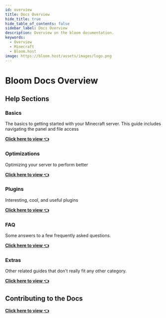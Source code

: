 ```yaml
---
id: overview
title: Docs Overview
hide_title: true
hide_table_of_contents: false
sidebar_label: Docs Overview
description: Overview on the bloom documentation.
keywords:
  - Overview
  - Minecraft
  - Bloom.host
image: https://bloom.host/assets/images/logo.png
---
```

# Bloom Docs Overview
## Help Sections
### Basics
The basics to getting started with your Minecraft server. This guide includes navigating the panel and file access

**[Click here to view :point_left:](basic-controls.md)**
### Optimizations
Optimizing your server to perform better

**[Click here to view :point_left:](fabric-server-optimization.md)**
### Plugins
Interesting, cool, and useful plugins

**[Click here to view :point_left:](plugins/chunky.md)**

### FAQ
Some answers to a few frequently asked questions.

**[Click here to view :point_left:](faq.md)**
### Extras
Other related guides that don't really fit any other category.

**[Click here to view :point_left:](mobile-app.md)**
## Contributing to the Docs
**[Click here to view :point_left:](contributing.md)**
